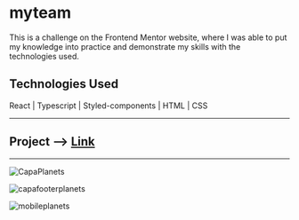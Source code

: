 # myteam

<p>This is a challenge on the Frontend Mentor website, where I was able to put my knowledge into practice and demonstrate my skills with the technologies used.</p>

<h2>Technologies Used</h2>

React | Typescript | Styled-components | HTML | CSS
<hr>
<h2>Project --> <a href="https://jolly-frangollo-10c2c7.netlify.app/">Link</a></h2>
<hr>

![CapaPlanets](https://user-images.githubusercontent.com/88563801/212521720-848abc62-81a7-41bb-a66e-16ea58ea68cb.png)

![capafooterplanets](https://user-images.githubusercontent.com/88563801/212521734-e0dce908-d486-4ca4-9ba4-0a398971c21b.png)

![mobileplanets](https://user-images.githubusercontent.com/88563801/212521741-a727bc5a-39cf-4030-b3ac-b7729f28a157.png)
